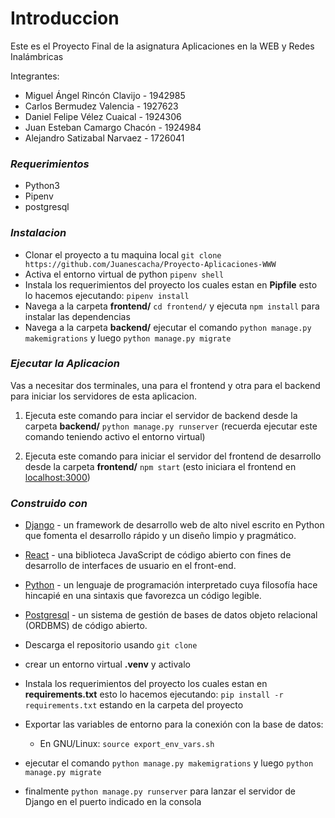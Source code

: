 # Introduccion

Este es el Proyecto Final de la asignatura Aplicaciones en la WEB y Redes Inalámbricas

Integrantes:

- Miguel Ángel Rincón Clavijo - 1942985
- Carlos Bermudez Valencia - 1927623
- Daniel Felipe Vélez Cuaical - 1924306
- Juan Esteban Camargo Chacón - 1924984
- Alejandro Satizabal Narvaez - 1726041

### _Requerimientos_

- Python3
- Pipenv
- postgresql

### _Instalacion_

- Clonar el proyecto a tu maquina local `git clone https://github.com/Juanescacha/Proyecto-Aplicaciones-WWW`
- Activa el entorno virtual de python `pipenv shell`
- Instala los requerimientos del proyecto los cuales estan en **Pipfile** esto lo hacemos ejecutando: `pipenv install`
- Navega a la carpeta **frontend/** `cd frontend/` y ejecuta `npm install` para instalar las dependencias
- Navega a la carpeta **backend/** ejecutar el comando `python manage.py makemigrations` y luego `python manage.py migrate`

### _Ejecutar la Aplicacion_

Vas a necesitar dos terminales, una para el frontend y otra para el backend para iniciar los servidores de esta aplicacion.

1. Ejecuta este comando para inciar el servidor de backend desde la carpeta **backend/** `python manage.py runserver` (recuerda ejecutar este comando teniendo activo el entorno virtual)

2. Ejecuta este comando para iniciar el servidor del frontend de desarrollo desde la carpeta **frontend/** `npm start` (esto iniciara el frontend en [localhost:3000](localhost:3000))

### _Construido con_

- [Django](https://www.djangoproject.com/) - un framework de desarrollo web de alto nivel escrito en Python que fomenta el desarrollo rápido y un diseño limpio y pragmático.

- [React](https://es.reactjs.org/) - una biblioteca JavaScript de código abierto con fines de desarrollo de interfaces de usuario en el front-end.

- [Python](https://www.python.org/) - un lenguaje de programación interpretado cuya filosofía hace hincapié en una sintaxis que favorezca un código legible.

- [Postgresql](https://www.postgresql.org/) - un sistema de gestión de bases de datos objeto relacional (ORDBMS) de código abierto.


- Descarga el repositorio usando `git clone`
- crear un entorno virtual **.venv** y activalo
- Instala los requerimientos del proyecto los cuales estan en **requirements.txt** esto lo hacemos ejecutando:
  `pip install -r requirements.txt` estando en la carpeta del proyecto
- Exportar las variables de entorno para la conexión con la base de datos:
  - En GNU/Linux:
    `source export_env_vars.sh`
- ejecutar el comando `python manage.py makemigrations` y luego `python manage.py migrate`
- finalmente `python manage.py runserver` para lanzar el servidor de Django en el puerto indicado en la consola
